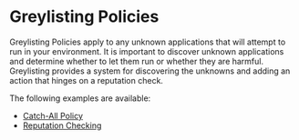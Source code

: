 [title]: # (Greylisitng Policies)
[tags]: # (elevate)
[priority]: # (4500)
# Greylisting Policies

Greylisting Policies apply to any unknown applications that will attempt to run in your environment. It is important to discover unknown applications and determine whether to let them run or whether they are harmful. Greylisting provides a system for discovering the unknowns and adding an action that hinges on a reputation check.

The following examples are available:

* [Catch-All Policy](gl-catch-all.md)
* [Reputation Checking](gl-reputation.md)

